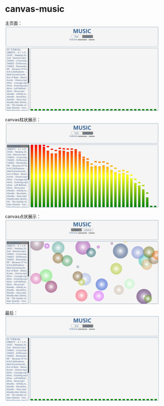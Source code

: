 # canvas-music




主页面：
![](demo/exp1.jpg)


canvas柱状展示：
![](demo/exp2.jpg)


canvas点状展示：
![](demo/exp3.jpg)


最后：
![](demo/music-demo.gif)